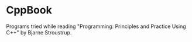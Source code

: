 # CppBook
Programs tried while reading "Programming: Principles and Practice Using C++" by Bjarne Stroustrup.

